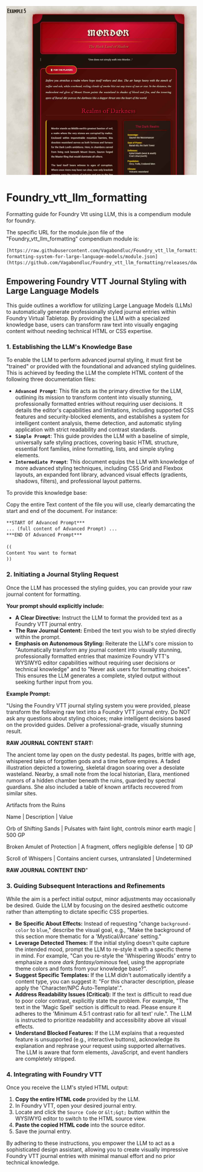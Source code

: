 ![Foundry VTT Screenshot](https://raw.githubusercontent.com/Vagabondluc/Foundry_vtt_llm_formatting/refs/heads/main/2025-05-22%2005_01_29-Foundry%20Virtual%20Tabletop.jpg)

# Foundry_vtt_llm_formatting
Formatting guide for Foundry Vtt using LLM, this is a compendium module for foundry. 

The specific URL for the module.json file of the "Foundry_vtt_llm_formatting" compendium module is:
```
[https://raw.githubusercontent.com/Vagabondluc/Foundry_vtt_llm_formatting/refs/heads/main/modules/journal-formatting-system-for-large-language-models/module.json](https://github.com/Vagabondluc/Foundry_vtt_llm_formatting/releases/download/v1.0.0/module.json)
```
## Empowering Foundry VTT Journal Styling with Large Language Models

This guide outlines a workflow for utilizing Large Language Models (LLMs) to automatically generate professionally styled journal entries within Foundry Virtual Tabletop. By providing the LLM with a specialized knowledge base, users can transform raw text into visually engaging content without needing technical HTML or CSS expertise.

### 1. Establishing the LLM's Knowledge Base

To enable the LLM to perform advanced journal styling, it must first be "trained" or provided with the foundational and advanced styling guidelines. This is achieved by feeding the LLM the complete HTML content of the following three documentation files:

- **`Advanced Prompt`**: This file acts as the primary directive for the LLM, outlining its mission to transform content into visually stunning, professionally formatted entries without requiring user decisions. It details the editor's capabilities and limitations, including supported CSS features and security-blocked elements, and establishes a system for intelligent content analysis, theme detection, and automatic styling application with strict readability and contrast standards.
- **`Simple Prompt`**: This guide provides the LLM with a baseline of simple, universally safe styling practices, covering basic HTML structure, essential font families, inline formatting, lists, and simple styling elements.
- **`Intermediate Prompt`**: This document equips the LLM with knowledge of more advanced styling techniques, including CSS Grid and Flexbox layouts, an expanded font library, advanced visual effects (gradients, shadows, filters), and professional layout patterns.

To provide this knowledge base:

Copy the entire Text content of the file you will use, clearly demarcating the start and end of the document. For instance:

```
**START Of Advanced Prompt***
... (full content of Advanced Prompt) ...
***END Of Advanced Prompt***

((
Content You want to format
))
```

### 2. Initiating a Journal Styling Request

Once the LLM has processed the styling guides, you can provide your raw journal content for formatting.

**Your prompt should explicitly include:**

- **A Clear Directive:** Instruct the LLM to format the provided text as a Foundry VTT journal entry.
- **The Raw Journal Content:** Embed the text you wish to be styled directly within the prompt.
- **Emphasis on Autonomous Styling:** Reiterate the LLM's core mission to "Automatically transform any journal content into visually stunning, professionally formatted entries that maximize Foundry VTT's WYSIWYG editor capabilities without requiring user decisions or technical knowledge" and to "Never ask users for formatting choices". This ensures the LLM generates a complete, styled output without seeking further input from you.

**Example Prompt:**

"Using the Foundry VTT journal styling system you were provided, please transform the following raw text into a Foundry VTT journal entry. Do NOT ask any questions about styling choices; make intelligent decisions based on the provided guides. Deliver a professional-grade, visually stunning result.

**RAW JOURNAL CONTENT START:**

The ancient tome lay open on the dusty pedestal. Its pages, brittle with age, whispered tales of forgotten gods and a time before empires. A faded illustration depicted a towering, skeletal dragon soaring over a desolate wasteland. Nearby, a small note from the local historian, Elara, mentioned rumors of a hidden chamber beneath the ruins, guarded by spectral guardians. She also included a table of known artifacts recovered from similar sites.

Artifacts from the Ruins

Name | Description | Value

Orb of Shifting Sands | Pulsates with faint light, controls minor earth magic | 500 GP

Broken Amulet of Protection | A fragment, offers negligible defense | 10 GP

Scroll of Whispers | Contains ancient curses, untranslated | Undetermined

**RAW JOURNAL CONTENT END**"

### 3. Guiding Subsequent Interactions and Refinements

While the aim is a perfect initial output, minor adjustments may occasionally be desired. Guide the LLM by focusing on the desired aesthetic outcome rather than attempting to dictate specific CSS properties.

- **Be Specific About Effects:** Instead of requesting "change `background-color` to `blue`," describe the visual goal, e.g., "Make the background of this section more thematic for a 'Mystical/Arcane' setting."
- **Leverage Detected Themes:** If the initial styling doesn't quite capture the intended mood, prompt the LLM to re-style it with a specific theme in mind. For example, "Can you re-style the 'Whispering Woods' entry to emphasize a more *dark fantasy/ominous* feel, using the appropriate theme colors and fonts from your knowledge base?".
- **Suggest Specific Templates:** If the LLM didn't automatically identify a content type, you can suggest it: "For this character description, please apply the 'Character/NPC Auto-Template'.".
- **Address Readability Issues (Critical):** If the text is difficult to read due to poor color contrast, explicitly state the problem. For example, "The text in the 'Magic Spell' section is difficult to read. Please ensure it adheres to the 'Minimum 4.5:1 contrast ratio for all text' rule.". The LLM is instructed to prioritize readability and accessibility above all visual effects.
- **Understand Blocked Features:** If the LLM explains that a requested feature is unsupported (e.g., interactive buttons), acknowledge its explanation and rephrase your request using supported alternatives. The LLM is aware that form elements, JavaScript, and event handlers are completely stripped.

### 4. Integrating with Foundry VTT

Once you receive the LLM's styled HTML output:

1. **Copy the entire HTML code** provided by the LLM.
2. In Foundry VTT, open your desired journal entry.
3. Locate and click the `Source Code` or `&lt;&gt;` button within the WYSIWYG editor to switch to the HTML source view.
4. **Paste the copied HTML code** into the source editor.
5. Save the journal entry.

By adhering to these instructions, you empower the LLM to act as a sophisticated design assistant, allowing you to create visually impressive Foundry VTT journal entries with minimal manual effort and no prior technical knowledge.
